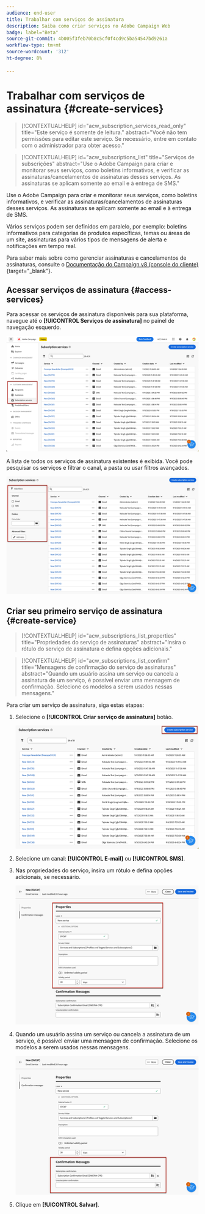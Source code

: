 ```yaml
---
audience: end-user
title: Trabalhar com serviços de assinatura
description: Saiba como criar serviços no Adobe Campaign Web
badge: label="Beta"
source-git-commit: 4b005f3feb70b8c5cf0f4cd9c5ba54547bd9261a
workflow-type: tm+mt
source-wordcount: '312'
ht-degree: 8%

---
```



# Trabalhar com serviços de assinatura {#create-services}

>[!CONTEXTUALHELP]
>id="acw_subscription_services_read_only"
>title="Este serviço é somente de leitura."
>abstract="Você não tem permissões para editar este serviço. Se necessário, entre em contato com o administrador para obter acesso."

>[!CONTEXTUALHELP]
>id="acw_subscriptions_list"
>title="Serviços de subscrições"
>abstract="Use o Adobe Campaign para criar e monitorar seus serviços, como boletins informativos, e verificar as assinaturas/cancelamentos de assinaturas desses serviços. As assinaturas se aplicam somente ao email e à entrega de SMS."

Use o Adobe Campaign para criar e monitorar seus serviços, como boletins informativos, e verificar as assinaturas/cancelamentos de assinaturas desses serviços. As assinaturas se aplicam somente ao email e à entrega de SMS.

Vários serviços podem ser definidos em paralelo, por exemplo: boletins informativos para categorias de produtos específicas, temas ou áreas de um site, assinaturas para vários tipos de mensagens de alerta e notificações em tempo real.

Para saber mais sobre como gerenciar assinaturas e cancelamentos de assinaturas, consulte o [Documentação do Campaign v8 (console do cliente)](https://experienceleague.adobe.com/docs/campaign/campaign-v8/audience/subscriptions.html){target="_blank"}.

## Acessar serviços de assinatura {#access-services}

Para acessar os serviços de assinatura disponíveis para sua plataforma, navegue até o **[!UICONTROL Serviços de assinatura]** no painel de navegação esquerdo.

![](assets/service-list.png)

A lista de todos os serviços de assinatura existentes é exibida. Você pode pesquisar os serviços e filtrar o canal, a pasta ou usar filtros avançados.

![](assets/service-filters.png)

## Criar seu primeiro serviço de assinatura {#create-service}

>[!CONTEXTUALHELP]
>id="acw_subscriptions_list_properties"
>title="Propriedades do serviço de assinaturas"
>abstract="Insira o rótulo do serviço de assinatura e defina opções adicionais."

>[!CONTEXTUALHELP]
>id="acw_subscriptions_list_confirm"
>title="Mensagens de confirmação do serviço de assinaturas"
>abstract="Quando um usuário assina um serviço ou cancela a assinatura de um serviço, é possível enviar uma mensagem de confirmação. Selecione os modelos a serem usados nessas mensagens."


Para criar um serviço de assinatura, siga estas etapas:

1. Selecione o **[!UICONTROL Criar serviço de assinatura]** botão.

   ![](assets/service-create-button.png)

1. Selecione um canal: **[!UICONTROL E-mail]** ou **[!UICONTROL SMS]**.

1. Nas propriedades do serviço, insira um rótulo e defina opções adicionais, se necessário.

   ![](assets/service-create-properties.png)

1. Quando um usuário assina um serviço ou cancela a assinatura de um serviço, é possível enviar uma mensagem de confirmação. Selecione os modelos a serem usados nessas mensagens.

   ![](assets/service-create-confirmation-msg.png)

1. Clique em **[!UICONTROL Salvar]**.


